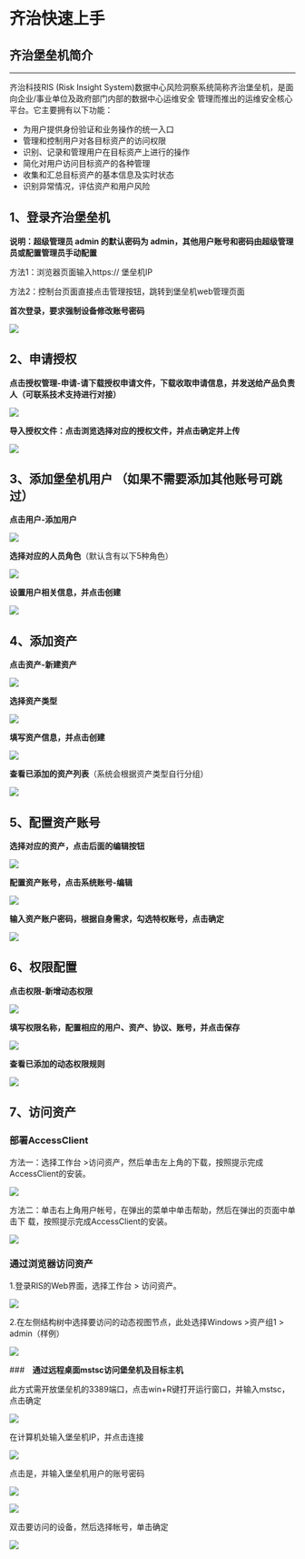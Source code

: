 

# 齐治快速上手

## 齐治堡垒机简介

-----
齐治科技RIS (Risk Insight System)数据中心风险洞察系统简称齐治堡垒机，是面向企业/事业单位及政府部门内部的数据中心运维安全 管理而推出的运维安全核心平台。它主要拥有以下功能：
 - 为用户提供身份验证和业务操作的统一入口
 - 管理和控制用户对各目标资产的访问权限
 - 识别、记录和管理用户在目标资产上进行的操作
 - 简化对用户访问目标资产的各种管理
 - 收集和汇总目标资产的基本信息及实时状态
 -  识别异常情况，评估资产和用户风险

## 1、登录齐治堡垒机

**说明：超级管理员 admin 的默认密码为 admin，其他用户账号和密码由超级管理员或配置管理员手动配置**

方法1：浏览器页面输入https:// 堡垒机IP


方法2：控制台页面直接点击管理按钮，跳转到堡垒机web管理页面


**首次登录，要求强制设备修改账号密码**

![](/images/登录页面.png)

## 2、申请授权

**点击授权管理-申请-请下载授权申请文件，下载收取申请信息，并发送给产品负责人（可联系技术支持进行对接）**

![](/images/申请文件.png)

**导入授权文件：点击浏览选择对应的授权文件，并点击确定并上传**

![](/images/上传授权.png)


 
## 3、添加堡垒机用户 （如果不需要添加其他账号可跳过）

**点击用户-添加用户**

![](/images/添加用户.png)

**选择对应的人员角色**（默认含有以下5种角色）

![](/images/角色.png)

**设置用户相关信息，并点击创建**

![](/images/设置.png)

## 4、添加资产

**点击资产-新建资产**

![](/images/新建资产.png)

**选择资产类型**

![](/images/资产类型.png)

**填写资产信息，并点击创建**

![](/images/创建.png)

**查看已添加的资产列表**（系统会根据资产类型自行分组）

![](/images/查看.png)

## 5、配置资产账号

**选择对应的资产，点击后面的编辑按钮**

![](/images/资产账号.png)

**配置资产账号，点击系统账号-编辑**

![](/images/资产编辑.png)

**输入资产账户密码，根据自身需求，勾选特权账号，点击确定**

![](/images/特权账号.png)

## 6、权限配置

**点击权限-新增动态权限**

![](/images/权限.png)

**填写权限名称，配置相应的用户、资产、协议、账号，并点击保存**

![](/images/权限配置.png)

**查看已添加的动态权限规则**

![](/images/动态权限.png)

## 7、访问资产

### **部署AccessClient**

方法一：选择工作台 >访问资产，然后单击左上角的下载，按照提示完成AccessClient的安装。

![](/images/AccessClient.png)

方法二：单击右上角用户帐号，在弹出的菜单中单击帮助，然后在弹出的页面中单击下 载，按照提示完成AccessClient的安装。

![](/images/帮助.png)

### **通过浏览器访问资产**

1.登录RIS的Web界面，选择工作台 > 访问资产。

![](/images/访问资产.png)

2.在左侧结构树中选择要访问的动态视图节点，此处选择Windows >资产组1 > admin（样例）

![](/images/样例.png)


###　**通过远程桌面mstsc访问堡垒机及目标主机**

此方式需开放堡垒机的3389端口，点击win+R键打开运行窗口，并输入mstsc，点击确定

![](/images/mstsc.png)

在计算机处输入堡垒机IP，并点击连接

![](/images/连接.png)

点击是，并输入堡垒机用户的账号密码

![](/images/是.png)

![](/images/登录账号.png)

双击要访问的设备，然后选择帐号，单击确定

![](/images/登录设备.png)

